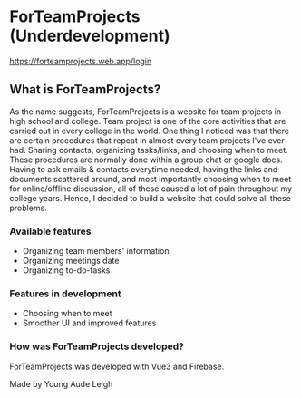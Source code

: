 # ForTeamProjects (Underdevelopment)

https://forteamprojects.web.app/login

## What is ForTeamProjects?
As the name suggests, ForTeamProjects is a website for team projects in high school and college. Team project is one of the core activities that are carried out in every college in the world. One thing I noticed was that there are certain procedures that repeat in almost every team projects I've ever had. Sharing contacts, organizing tasks/links, and choosing when to meet. These procedures are normally done within a group chat or google docs. Having to ask emails & contacts everytime needed, having the links and documents scattered around, and most importantly choosing when to meet for online/offline discussion, all of these caused a lot of pain throughout my college years. Hence, I decided to build a website that could solve all these problems. 

### Available features
<ul>
<li> Organizing team members' information
<li> Organizing meetings date
<li> Organizing to-do-tasks 
</ul>

### Features in development
<ul>
<li> Choosing when to meet
<li> Smoother UI and improved features
</ul>

### How was ForTeamProjects developed?
ForTeamProjects was developed with Vue3 and Firebase.

Made by Young Aude Leigh
